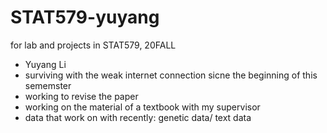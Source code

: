 # STAT579-yuyang
for lab and projects in STAT579, 20FALL

- Yuyang Li 
- surviving with the weak internet connection sicne the beginning of this sememster
- working to revise the paper
- working on the material of a textbook with my supervisor
- data that work on with recently: genetic data/ text data
